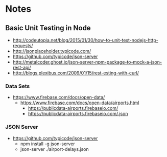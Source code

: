 Notes
=====

## Basic Unit Testing in Node
* http://codeutopia.net/blog/2015/01/30/how-to-unit-test-nodejs-http-requests/
* http://jsonplaceholder.typicode.com/
* https://github.com/typicode/json-server
* http://metalcoder.ghost.io/json-server-npm-package-to-mock-a-json-rest-api/
* http://blogs.plexibus.com/2009/01/15/rest-esting-with-curl/

### Data Sets
* https://www.firebase.com/docs/open-data/
  * https://www.firebase.com/docs/open-data/airports.html
    * https://publicdata-airports.firebaseio.com/
    * https://publicdata-airports.firebaseio.com/.json
    
### JSON Server
* https://github.com/typicode/json-server
  * npm install -g json-server
  * json-server ./airport-delays.json
